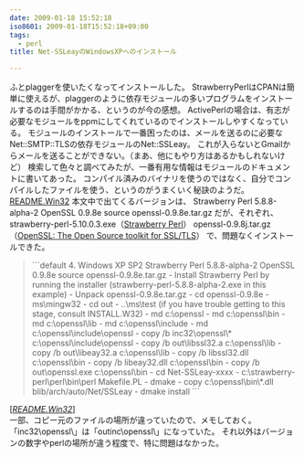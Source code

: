 ```yaml
---
date: 2009-01-18 15:52:18
iso8601: 2009-01-18T15:52:18+09:00
tags:
  - perl
title: Net-SSLeayのWindowsXPへのインストール

---
```


ふとplaggerを使いたくなってインストールした。
StrawberryPerlはCPANは簡単に使えるが、plaggerのように依存モジュールの多いプログラムをインストールするのは手間がかかる、というのが今の感想。
ActivePerlの場合は、有志が必要なモジュールをppmにしてくれているのでインストールしやすくなっている。
モジュールのインストールで一番困ったのは、メールを送るのに必要なNet::SMTP::TLSの依存モジュールのNet::SSLeay。
これが入らないとGmailからメールを送ることができない。（まあ、他にもやり方はあるかもしれないけど）
検索して色々と調べてみたが、一番有用な情報はモジュールのドキュメントに書いてあった。
コンパイル済みのバイナリを使うのではなく、自分でコンパイルしたファイルを使う、というのがうまくいく秘訣のようだ。
<a href="http://cpansearch.perl.org/src/FLORA/Net-SSLeay-1.35/README.Win32">README.Win32</a>
本文中で出てくるバージョンは、
Strawberry Perl 5.8.8-alpha-2
OpenSSL 0.9.8e source openssl-0.9.8e.tar.gz
だが、それぞれ、
strawberry-perl-5.10.0.3.exe（<a href="http://strawberryperl.com/">Strawberry Perl</a>）
openssl-0.9.8j.tar.gz（<a href="http://www.openssl.org/">OpenSSL: The Open Source toolkit for SSL/TLS</a>）
で、問題なくインストールできた。
<blockquote cite="http://cpansearch.perl.org/src/FLORA/Net-SSLeay-1.35/README.Win32" title="" class="blockquote">```default
4. Windows XP SP2
Strawberry Perl 5.8.8-alpha-2
OpenSSL 0.9.8e source openssl-0.9.8e.tar.gz
- Install Strawberry Perl by running the installer
(strawberry-perl-5.8.8-alpha-2.exe in this example)
- Unpack openssl-0.9.8e.tar.gz
- cd openssl-0.9.8e
- ms\mingw32
- cd out
- ..\ms\test
(if you have trouble getting to this stage, consult INSTALL.W32)
- md c:\openssl
- md c:\openssl\bin
- md c:\openssl\lib
- md c:\openssl\include
- md c:\openssl\include\openssl
- copy /b inc32\openssl\*       c:\openssl\include\openssl
- copy /b out\libssl32.a c:\openssl\lib
- copy /b out\libeay32.a c:\openssl\lib
- copy /b libssl32.dll c:\openssl\bin
- copy /b libeay32.dll c:\openssl\bin
- copy /b out\openssl.exe  c:\openssl\bin
- cd Net-SSLeay-xxxx
- c:\strawberry-perl\perl\bin\perl Makefile.PL
- dmake
- copy c:\openssl\bin\*.dll blib/arch/auto/Net/SSLeay
- dmake install
```</blockquote><div class="cite">[<cite><a href="http://cpansearch.perl.org/src/FLORA/Net-SSLeay-1.35/README.Win32">README.Win32</a></cite>]</div>
一部、コピー元のファイルの場所が違っていたので、メモしておく。
「inc32\openssl\」は「outinc\openssl\」になっていた。
それ以外はバージョンの数字やperlの場所が違う程度で、特に問題はなかった。
    	